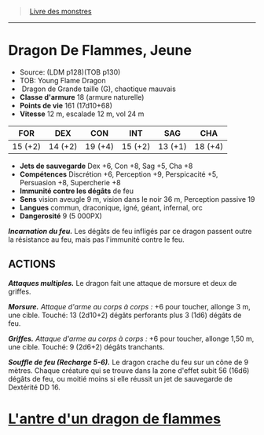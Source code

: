 ﻿> [Livre des monstres](tome_of_beasts.md)

---

# Dragon De Flammes, Jeune

- Source: (LDM p128)(TOB p130)
- TOB: Young Flame Dragon
-  Dragon de Grande taille (G), chaotique mauvais
- **Classe d'armure** 18 (armure naturelle)
- **Points de vie** 161 (17d10+68)
- **Vitesse** 12 m, escalade 12 m, vol 24 m

|FOR|DEX|CON|INT|SAG|CHA|
|---|---|---|---|---|---|
|15 (+2)|14 (+2)|19 (+4)|15 (+2)|13 (+1)|18 (+4)|

- **Jets de sauvegarde** Dex +6, Con +8, Sag +5, Cha +8
- **Compétences** Discrétion +6, Perception +9, Perspicacité +5, Persuasion +8, Supercherie +8
- **Immunité contre les dégâts** de feu
- **Sens** vision aveugle 9 m, vision dans le noir 36 m, Perception passive 19
- **Langues** commun, draconique, igné, géant, infernal, orc
- **Dangerosité** 9 (5 000PX)

**_Incarnation du feu._** Les dégâts de feu infligés par ce dragon passent outre la résistance au feu, mais pas l'immunité contre le feu.

## ACTIONS

**_Attaques multiples._** Le dragon fait une attaque de morsure et deux de griffes.

**_Morsure._** _Attaque d'arme au corps à corps :_ +6 pour toucher, allonge 3 m, une cible. Touché: 13 (2d10+2) dégâts perforants plus 3 (1d6) dégâts de feu.

**_Griffes._** _Attaque d'arme au corps à corps :_ +6 pour toucher, allonge 1,50 m, une cible. Touché: 9 (2d6+2) dégâts tranchants.

**_Souffle de feu (Recharge 5-6)._** Le dragon crache du feu sur un cône de 9 mètres. Chaque créature qui se trouve dans la zone d'effet subit 56 (16d6) dégâts de feu, ou moitié moins si elle réussit un jet de sauvegarde de Dextérité DD 16.

# [L'antre d'un dragon de flammes](tome_of_beasts_lantre_dun_dragon_de_flammes.md)

